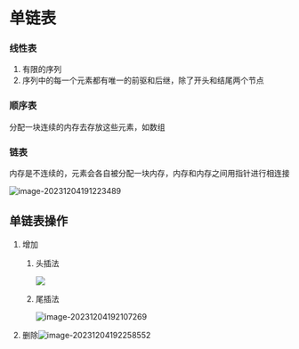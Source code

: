 # **单链表**

### 线性表

1. 有限的序列
2. 序列中的每一个元素都有唯一的前驱和后继，除了开头和结尾两个节点

### 顺序表

分配一块连续的内存去存放这些元素，如数组

### 链表

内存是不连续的，元素会各自被分配一块内存，内存和内存之间用指针进行相连接

![image-20231204191223489](https://typora-birdy.oss-cn-guangzhou.aliyuncs.com/image-20231204191223489.png)



## 单链表操作

1. 增加

   1. 头插法

      <img src="https://typora-birdy.oss-cn-guangzhou.aliyuncs.com/image-20231204191949462.png"/>

   2. 尾插法

      ![image-20231204192107269](https://typora-birdy.oss-cn-guangzhou.aliyuncs.com/image-20231204192107269.png)

2. 删除![image-20231204192258552](https://typora-birdy.oss-cn-guangzhou.aliyuncs.com/image-20231204192258552.png)